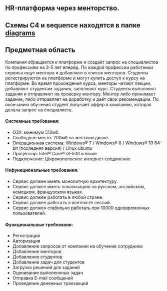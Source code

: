 ## HR-платформа через менторство.

## Схемы C4 и sequence находятся в папке [diagrams](https://github.com/Wither87/php-hr-platform/tree/main/diagrams)

## Предметная область<br/>
Компания обращается к платформе и создаёт запрос на специалистов по профессиям на 3-5 лет вперёд.
По каждой профессии работники сервиса ищут ментора и добавляют в список менторов.
Студенты регистрируются на платформе и могут купить доступ к курсу на платформе.
Во время прохождения курса, менторы читают лекции, добавляют студентам задания, заполняют курс.
Студенты выполняют задания и отправляют на проверку ментору. Ментор либо принимает задание, либо отправляет на доработку и даёт свои рекомендации.
По окончанию обучения студент получает оффер в компанию, которая делала запрос на специалиста.

#### Системные требования:<br/>
+ ОЗУ: минимум 512мб.<br/>
+ Свободное место: 200мб на жестком диске.<br/>
+ Операционная система: Windows® 7 / Windows® 8 / Windows® 10 64-bit (последняя версия) / Linux ubuntu<br/>
+ Процессор: Intel® Core® i3-530 и выше<br/>
+ Подключение: Широкополосное интернет соединение<br/>

#### Нефункциональные требования:<br/>
+ Сервис должен иметь монолитную архитектуру.<br/>
+ Сервис должен иметь локализацию на русском, английском, немецком, французском языках.<br/>
+ Сервис должен работать в любой стране.<br/>
+ Сервис должен работать в контексте сессий.<br/>
+ Сервис должен стабильно работать при 10000 одновременных пользователей.<br/>

#### Функциональные требования:<br/>
+ Регистрация<br/>
+ Авторизация<br/>
+ Добавление запросов от компании на обучение сотрудника<br/>
+ Добавление менторов<br/>
+ Добавление студентов<br/>
+ Добавление задач для студентов<br/>
+ Загрузка решений для заданий<br/>
+ Оценивание выполеннных задач<br/>
+ Отправка E-mail сообщений<br/>
+ Проведение денежных транзакций<br/>
